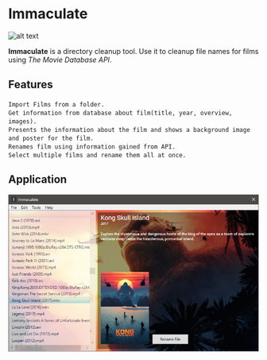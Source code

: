 # Immaculate

[logo]:https://raw.githubusercontent.com/nebbsie/immaculate/master/logo.png "Immaculate logo"
![alt text](https://raw.githubusercontent.com/nebbsie/immaculate/master/logo.png "Logo Title Text 1")

**Immaculate** is a directory cleanup tool. Use it to cleanup file names for films using  *The Movie Database API*.

## Features
`Import Films from a folder.`</br>
`Get information from database about film(title, year, overview, images).`</br>
`Presents the information about the film and shows a background image and poster for the film.`</br>
`Renames film using information gained from API.`</br>
`Select multiple films and rename them all at once.`</br>

## Application
![alt tag](https://raw.githubusercontent.com/nebbsie/immaculate-gui/master/kongIsland.PNG)

